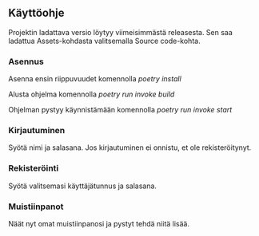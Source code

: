 ## Käyttöohje

Projektin ladattava versio löytyy viimeisimmästä releasesta. Sen saa ladattua Assets-kohdasta valitsemalla Source code-kohta.

### Asennus

Asenna ensin riippuvuudet komennolla *poetry install*

Alusta ohjelma komennolla *poetry run invoke build*

Ohjelman pystyy käynnistämään komennolla *poetry run invoke start*

### Kirjautuminen

Syötä nimi ja salasana. Jos kirjautuminen ei onnistu, et ole rekisteröitynyt.

### Rekisteröinti

Syötä valitsemasi käyttäjätunnus ja salasana.

### Muistiinpanot

Näät nyt omat muistiinpanosi ja pystyt tehdä niitä lisää.
